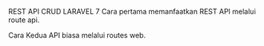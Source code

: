 REST API CRUD LARAVEL 7
Cara pertama memanfaatkan REST API melalui route api.

Cara Kedua API biasa melalui routes web.
